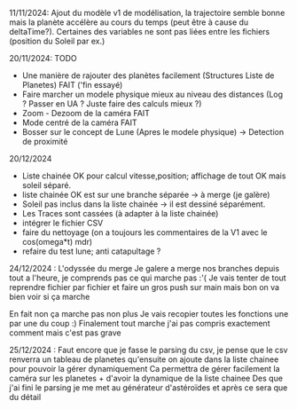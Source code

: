 11/11/2024: Ajout du modèle v1 de modélisation, la trajectoire semble bonne mais la planète accélère au cours du temps
(peut être à cause du deltaTime?). Certaines des variables ne sont pas liées entre les fichiers (position du Soleil par ex.)

20/11/2024: TODO
- Une manière de rajouter des planètes facilement (Structures Liste de Planetes) FAIT ('fin essayé)
- Faire marcher un modele physique mieux au niveau des distances (Log ? Passer en UA ? Juste faire des calculs mieux ?)
- Zoom - Dezoom de la caméra FAIT
- Mode centré de la caméra FAIT
- Bosser sur le concept de Lune (Apres le modele physique) -> Detection de proximité

20/12/2024
- Liste chainée OK pour calcul vitesse,position; affichage de tout OK mais soleil séparé.
- liste chainée OK est sur une branche séparée → à merge (je galère)
- Soleil pas inclus dans la liste chainée → il est dessiné séparément.
- Les Traces sont cassées (à adapter à la liste chainée)
- intégrer le fichier CSV
- faire du nettoyage (on a toujours les commentaires de la V1 avec le cos(omega*t) mdr)
- refaire du test lune; anti catapultage ?

24/12/2024 : L'odyssée du merge
Je galere a merge nos branches depuis tout a l'heure, je comprends pas ce qui marche pas :'(
Je vais tenter de tout reprendre fichier par fichier et faire un gros push sur main mais bon on va bien voir si ça marche

En fait non ça marche pas non plus
Je vais recopier toutes les fonctions une par une du coup :)
Finalement tout marche j'ai pas compris exactement comment mais c'est pas grave

25/12/2024 : 
Faut encore que je fasse le parsing du csv, je pense que le csv renverra un tableau de planetes qu'ensuite on ajoute dans la liste chainee pour pouvoir la gérer dynamiquement
Ca permettra de gérer facilement la caméra sur les planetes + d'avoir la dynamique de la liste chainee
Des que j'ai fini le parsing je me met au générateur d'astéroïdes et après ce sera que du détail
